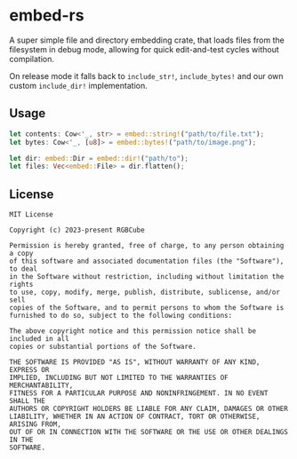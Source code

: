 # embed-rs

A super simple file and directory embedding crate,
that loads files from the filesystem in debug mode,
allowing for quick edit-and-test cycles without compilation.

On release mode it falls back to `include_str!`, `include_bytes!`
and our own custom `include_dir!` implementation.

## Usage

```rs
let contents: Cow<'_, str> = embed::string!("path/to/file.txt");
let bytes: Cow<'_, [u8]> = embed::bytes!("path/to/image.png");

let dir: embed::Dir = embed::dir!("path/to");
let files: Vec<embed::File> = dir.flatten();
```

## License

```
MIT License

Copyright (c) 2023-present RGBCube

Permission is hereby granted, free of charge, to any person obtaining a copy
of this software and associated documentation files (the "Software"), to deal
in the Software without restriction, including without limitation the rights
to use, copy, modify, merge, publish, distribute, sublicense, and/or sell
copies of the Software, and to permit persons to whom the Software is
furnished to do so, subject to the following conditions:

The above copyright notice and this permission notice shall be included in all
copies or substantial portions of the Software.

THE SOFTWARE IS PROVIDED "AS IS", WITHOUT WARRANTY OF ANY KIND, EXPRESS OR
IMPLIED, INCLUDING BUT NOT LIMITED TO THE WARRANTIES OF MERCHANTABILITY,
FITNESS FOR A PARTICULAR PURPOSE AND NONINFRINGEMENT. IN NO EVENT SHALL THE
AUTHORS OR COPYRIGHT HOLDERS BE LIABLE FOR ANY CLAIM, DAMAGES OR OTHER
LIABILITY, WHETHER IN AN ACTION OF CONTRACT, TORT OR OTHERWISE, ARISING FROM,
OUT OF OR IN CONNECTION WITH THE SOFTWARE OR THE USE OR OTHER DEALINGS IN THE
SOFTWARE.
```
